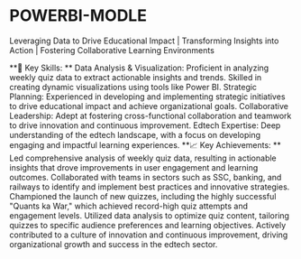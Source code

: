 # POWERBI-MODLE

 Leveraging Data to Drive Educational Impact | Transforming Insights into Action | Fostering Collaborative Learning Environments


**💼 Key Skills:
**
Data Analysis & Visualization: Proficient in analyzing weekly quiz data to extract actionable insights and trends. Skilled in creating dynamic visualizations using tools like Power BI.
Strategic Planning: Experienced in developing and implementing strategic initiatives to drive educational impact and achieve organizational goals.
Collaborative Leadership: Adept at fostering cross-functional collaboration and teamwork to drive innovation and continuous improvement.
Edtech Expertise: Deep understanding of the edtech landscape, with a focus on developing engaging and impactful learning experiences.
**📈 Key Achievements:
**
Led comprehensive analysis of weekly quiz data, resulting in actionable insights that drove improvements in user engagement and learning outcomes.
Collaborated with teams in sectors such as SSC, banking, and railways to identify and implement best practices and innovative strategies.
Championed the launch of new quizzes, including the highly successful "Quants ka War," which achieved record-high quiz attempts and engagement levels.
Utilized data analysis to optimize quiz content, tailoring quizzes to specific audience preferences and learning objectives.
Actively contributed to a culture of innovation and continuous improvement, driving organizational growth and success in the edtech sector.

